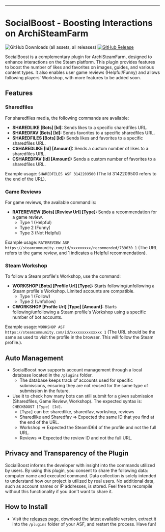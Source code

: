 ---
# SocialBoost - Boosting Interactions on ArchiSteamFarm
![GitHub Downloads (all assets, all releases)](https://img.shields.io/github/downloads/TheRhanderson/socialboost-asf/total)
[![GitHub Release](https://img.shields.io/github/v/release/TheRhanderson/socialboost-asf?logo=github)](https://github.com/TheRhanderson/socialboost-asf/releases)

SocialBoost is a complementary plugin for ArchiSteamFarm, designed to enhance interactions on the Steam platform. This plugin provides features to boost the number of likes and favorites on images, guides, and various content types. It also enables user game reviews (Helpful/Funny) and allows following players' Workshop, with more features to be added soon.

## Features

### Sharedfiles
For sharedfiles media, the following commands are available:

- **SHAREDLIKE [Bots] [Id]:** Sends likes to a specific sharedfiles URL.
- **SHAREDFAV [Bots] [Id]:** Sends favorites to a specific sharedfiles URL.
- **SHAREDFILES [Bots] [Id]:** Sends likes and favorites to a specific sharedfiles URL.
- **CSHAREDLIKE [Id] [Amount]:** Sends a custom number of likes to a sharedfiles URL.
- **CSHAREDFAV [Id] [Amount]:** Sends a custom number of favorites to a sharedfiles URL.

Example usage: `SHAREDFILES ASF 3142209500` (The Id 3142209500 refers to the end of the URL).

### Game Reviews
For game reviews, the available command is:

- **RATEREVIEW [Bots] [Review Url] [Type]:** Sends a recommendation for a game review.
  - Type 1 (Helpful)
  - Type 2 (Funny)
  - Type 3 (Not Helpful)

Example usage: `RATEREVIEW ASF https://steamcommunity.com/id/xxxxxxxxx/recommended/739630 1` (The URL refers to the game review, and 1 indicates a Helpful recommendation).

### Steam Workshop
To follow a Steam profile's Workshop, use the command:

- **WORKSHOP [Bots] [Profile Url] [Type]:** Starts following/unfollowing a Steam profile's Workshop. Limited accounts are compatible.
  - Type 1 (Follow)
  - Type 2 (Unfollow)
- **CWORKSHOP [Profile Url] [Type] [Amount]:** Starts following/unfollowing a Steam profile's Workshop using a specific number of bot accounts.

Example usage: `WORKSHOP ASF https://steamcommunity.com/id/xxxxxxxxxxxxxx 1` (The URL should be the same as used to visit the profile in the browser. This will follow the Steam profile.).

## Auto Management
* SocialBoost now supports account management through a local database located in the ``/plugins`` folder.
  * The database keeps track of accounts used for specific submissions, ensuring they are not reused for the same type of submission in the future.
* Use it to check how many bots can still submit for a given submission (Sharedfiles, Game Review, Workshop). The expected syntax is: ``CHECKBOOST [Type] [Id]``.
   * ``[Type]`` can be: sharedlike, sharedfav, workshop, reviews
   * Sharedlike and Sharedfav => Expected the same ID that you find at the end of the URL.
   * Workshop => Expected the SteamID64 of the profile and not the full URL.
   * Reviews => Expected the review ID and not the full URL.
 
## Privacy and Transparency of the Plugin

SocialBoost informs the developer with insight into the commands utilized by users. By using this plugin, you consent to share the following data: computer name and executed command. Data collection is solely intended to understand how our project is utilized by real users. No additional data, such as account names or IP addresses, is stored. Feel free to recompile without this functionality if you don't want to share it.

## How to Install
* Visit the [releases](https://github.com/TheRhanderson/socialboost-asf/releases) page, download the latest available version, extract it into the ``/plugins`` folder of your ASF, and restart the process. Have fun!
